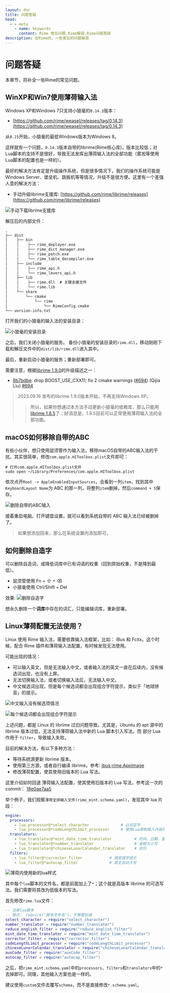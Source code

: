```yaml
---
layout: doc
title: 问题答疑
head:
  - - meta
    - name: keywords
      content: Rime 常见问题,Rime解惑,Rime问题答疑
description: 在Rime内，一些常见的问题解惑
---
```

# 问题答疑

本章节，将补全一些Rime的常见问题。

## WinXP和Win7使用薄荷输入法
Windows XP和Windows 7只支持小狼毫的`0.14.3`版本：
- [https://github.com/rime/weasel/releases/tag/0.14.3](https://github.com/rime/weasel/releases/tag/0.14.3)

从`0.15`开始，小狼毫的最低Windows版本为Windows 8。

这样就有一个问题，`0.14.3`版本自带的librime(Rime核心库)，版本比较低；对Lua脚本的支持不是很好，导致无法发挥出薄荷输入法的全部功能（雾凇等使用Lua脚本的配置也是一样的）。

最好的解决方法肯定是升级操作系统，但是很多情况下，我们的操作系统可能是Windows Server、堡垒机、跳板机等等情况，升级不是很方便。这里有一个差强人意的解决方法：
- 手动升级librime支援库: [https://github.com/rime/librime/releases](https://github.com/rime/librime/releases)

![手动下载librime支援库](/image/guide/downloadRimeDll.webp)

解压后的内部文件：
```txt
.
├── dist
│    ├── bin
│    │    ├── rime_deployer.exe
│    │    ├── rime_dict_manager.exe
│    │    ├── rime_patch.exe
│    │    └── rime_table_decompiler.exe
│    ├── include
│    │    ├── rime_api.h
│    │    └── rime_levers_api.h
│    ├── lib
│    │    ├── rime.dll  # 关键支援文件
│    │    └── rime.lib
│    └── share
│        └── cmake
│            └── rime
│                └── RimeConfig.cmake
└── version-info.txt

```

打开我们的小狼毫的输入法的安装目录：

![小狼毫的安装目录](/image/guide/openWeaselRootPath.webp)

之后，我们关闭小狼毫的服务。 备份小狼毫的安装目录的`rime.dll`，移动刚刚下载和解压文件中的`dist/lib/rime.dll`进入其中。 

最后，重新启动小狼毫的服务；重新部署即可。 


需要注意，根据[librime 1.9.0](https://github.com/rime/librime/releases/tag/1.9.0)的升级描述之一：
- [8b7bdbe](https://github.com/rime/librime/commit/8b7bdbe115f8e903bbd6210f32066ac6c1760d6a): drop BOOST_USE_CXX11; fix 2 cmake warnings ([#694](https://github.com/rime/librime/pull/694)) (Qijia Liu) [#694](https://github.com/rime/librime/pull/694)

> 2023.09.16 发布的librime 1.9.0版本开始，不再支持Windows XP。
> > 所以，如果你想通过本方法手动更新小狼毫的依赖库，那么只能用[librime 1.8.5](https://github.com/rime/librime/releases/tag/1.8.5)了；好消息是，1.8.5目前可以正常使用薄荷输入法的全部功能。

## macOS如何移除自带的ABC

有些小伙伴，想只使用鼠须管作为输入法，移除macOS自带的ABC输入法的干扰。其实很简单，修改`com.apple.HIToolbox.plist`文件即可：
```text
# 打开com.apple.HIToolbox.plist文件
sudo open ~/Library/Preferences/com.apple.HIToolbox.plist
```

依次点开`Root -> AppleEnabledInputSources`，会看到一列`item`，找到其中`KeyboardLayout Name`为 ABC 的那一列，将整列`item`删掉，然后`command + S`保存。

![删除自带的ABC输入](/image/guide/removeABC.webp)

接着重启电脑，打开键盘设置，就可以看到系统自带的 ABC 输入法已经被删掉了。

> 如果想添加回来，那么在系统设置内添加即可。

## 如何删除自造字
可以删除自造词，或降低词库中已有词语的权重（回到原始权重，不是降到最低）。
- 鼠须管使用 Fn + ⇧ + ⌫
- 小狼毫使用 Ctrl/Shift + Del

效果:
![删除自造字](/image/guide/deleteSelfWord.gif)

想永久删除一个**词库**中存在的词汇，只能编辑词库，重新部署。

## Linux薄荷配置无法使用？

Linux 使用 Rime 输入法，需要依靠输入法框架，比如： iBus 和 Fcitx。这个时候，配合 Rime 插件和薄荷输入法配置，有时候发现无法使用。

可能出现的情况：
- 可以输入英文，但是无法输入中文，或者输入法的英文一直在后续内，没有候选词出现，也没有上屏。
- 无法切换输入法，或者切换输入法后，无法输入中文。
- 中文候选词出现，但是每个候选词都会出现组合字符提示，类似于「地球拼音」的提示。

![中文输入没有候选项情况](/image/guide/cantInputWithoutEnglish1.webp)

![每个候选词都会出现组合字符提示](/image/guide/cantInputWithoutEnglish2.webp)

上述问题，都是 Linux 的 librime 过旧问题导致。尤其是，Ubuntu 的 apt 源中的 librime 版本过低，无法支持薄荷输入法中新的 Lua 脚本引入写法。而 部分 Lua 作用于 `filter`，导致输入失败。

目前的解决方法，有以下多种方法：
- 等待系统源更新 librime 版本。
- 使用第三方源，或者自行编译 librime。参考: [ibus-rime.AppImage](https://github.com/hchunhui/ibus-rime.AppImage)
- 修改薄荷配置，使其使用旧版本的 Lua 写法。

这里介绍如何回退 薄荷输入法配置，使其使用旧版本的 Lua 写法，参考这一次的 commit： [18e0ae7aa5](https://github.com/Mintimate/oh-my-rime/commit/18e0ae7aa52773d8dd7e15a4ad15a8c91bc9e6d9)

举个例子，我们观察`薄荷全拼输入文件(rime_mint.schema.yaml)`，发现其中 lua 片段：
```yaml
engine:
  processors:
    - lua_processor@*select_character              # 以词定字
    - lua_processor@*codeLengthLimit_processor     # 使用Lua限制输入内容的最大长度(防止过长而卡顿)
  translators:
    - lua_translator@*mint_date_time_translator          # 时间、日期、星期、月份
    - lua_translator@*number_translator                  # 金额大小写
    - lua_translator@*chineseLunarCalendar_translator    # 农历
  filters:
    - lua_filter@*corrector_filter            # 错音错字提示
    - lua_filter@*autocap_filter              # 英文自动大写
```

![薄荷内使用新的lua样式](/image/guide/newStyleOfRime.webp)

其中每个`lua`脚本的文件名，都是前面加上了`*`；这个就是高版本 librime 的可选写法。我们需要将其改为低版本的写法。

首先修改`rime.lua`文件：
```lua
-- 注册lua脚本
-- 格式： require("脚本文件名")，不需要后缀
select_character = require("select_character")
number_translator = require("number_translator")
reduce_english_filter = require("reduce_english_filter")
mint_date_time_translator = require("mint_date_time_translator")
corrector_filter = require("corrector_filter")
codeLengthLimit_processor = require("codeLengthLimit_processor")
chineseLunarCalendar_translator = require("chineseLunarCalendar_translator")
auxCode_filter = require("auxCode_filter")
autocap_filter = require("autocap_filter")
```

之后，把`rime_mint.schema.yaml`中的`processors`、`filters`和`translators`中的`*`去掉即可。同理，其他输入方案也是一样的。

建议使用`custom`文件去覆写`schema`，而不是直接修改`*.schema.yaml`。